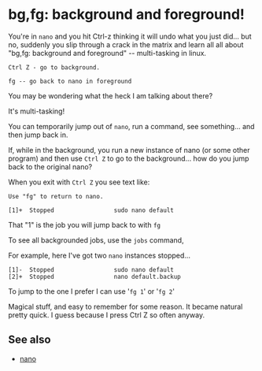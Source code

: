 ﻿# bg,fg: background and foreground!


You're in `nano` and you hit Ctrl-z thinking it will undo what you just did... but no, suddenly you slip through a crack in the matrix and learn all all about "bg,fg: background and foreground" -- multi-tasking in linux.

	Ctrl Z - go to background.

	fg -- go back to nano in foreground

You may be wondering what the heck I am talking about there?

It's multi-tasking!

You can temporarily jump out of `nano`, run a command, see something... and then jump back in.

If, while in the background, you run a new instance of nano (or some other program) and then use `Ctrl Z` to go to the background... how do you jump back to the original nano?

When you exit with `Ctrl Z` you see text like:

	Use "fg" to return to nano.

	[1]+  Stopped                 sudo nano default

That "1" is the job you will jump back to with `fg`


To see all backgrounded jobs, use the `jobs` command,

For example, here I've got two `nano` instances stopped...


	[1]-  Stopped                 sudo nano default
	[2]+  Stopped                 nano default.backup

To jump to the one I prefer I can use '`fg 1`' or '`fg 2`'

Magical stuff, and easy to remember for some reason. It became natural pretty quick. I guess because I press Ctrl Z so often anyway.

## See also

- [nano](nano.md)